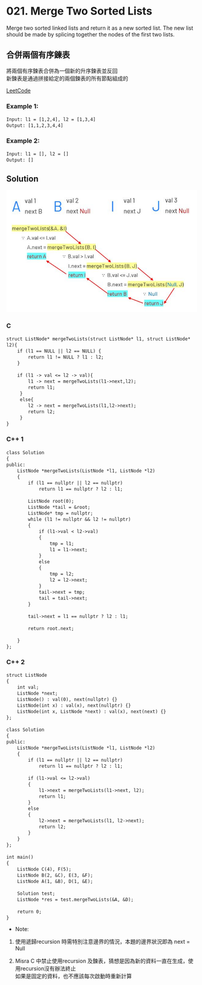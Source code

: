 # 021. Merge Two Sorted Lists
Merge two sorted linked lists and return it as a new sorted list. The new list should be made by splicing together the nodes of the first two lists.

## 合併兩個有序鍊表  
將兩個有序鍊表合併為一個新的升序鍊表並反回  
新鍊表是通過拼接給定的兩個鍊表的所有節點組成的  

[LeetCode](https://leetcode.com/problems/merge-two-sorted-lists)  

### Example 1:
```
Input: l1 = [1,2,4], l2 = [1,3,4]
Output: [1,1,2,3,4,4]
```
### Example 2:
```
Input: l1 = [], l2 = []
Output: []
```


## Solution
<img src="img/021.JPG" width = "600"/>

### C

```
struct ListNode* mergeTwoLists(struct ListNode* l1, struct ListNode* l2){
    if (l1 == NULL || l2 == NULL) {
        return l1 != NULL ? l1 : l2;
    }

    if (l1 -> val <= l2 -> val){
        l1 -> next = mergeTwoLists(l1->next,l2);
        return l1;
     }
     else{
        l2 -> next = mergeTwoLists(l1,l2->next);
        return l2;
     }
}
```

### C++ 1

```
class Solution
{
public:
    ListNode *mergeTwoLists(ListNode *l1, ListNode *l2)
    {
        if (l1 == nullptr || l2 == nullptr)
            return l1 == nullptr ? l2 : l1;

        ListNode root(0);
        ListNode *tail = &root;
        ListNode* tmp = nullptr;
        while (l1 != nullptr && l2 != nullptr)
        {
            if (l1->val < l2->val)
            {
                tmp = l1;
                l1 = l1->next;
            }
            else
            {
                tmp = l2;
                l2 = l2->next;
            }
            tail->next = tmp;
            tail = tail->next;
        }

        tail->next = l1 == nullptr ? l2 : l1;

        return root.next;

    }
};
```


### C++ 2

```
struct ListNode
{
    int val;
    ListNode *next;
    ListNode() : val(0), next(nullptr) {}
    ListNode(int x) : val(x), next(nullptr) {}
    ListNode(int x, ListNode *next) : val(x), next(next) {}
};

class Solution
{
public:
    ListNode *mergeTwoLists(ListNode *l1, ListNode *l2)
    {
        if (l1 == nullptr || l2 == nullptr)
            return l1 == nullptr ? l2 : l1;

        if (l1->val <= l2->val)
        {
            l1->next = mergeTwoLists(l1->next, l2);
            return l1;
        }
        else
        {
            l2->next = mergeTwoLists(l1, l2->next);
            return l2;
        }
    }
};

int main()
{
    ListNode C(4), F(5);
    ListNode B(2, &C), E(3, &F);
    ListNode A(1, &B), D(1, &E);

    Solution test;
    ListNode *res = test.mergeTwoLists(&A, &D);

    return 0;
}
```

* Note:  

1. 使用遞歸recursion 時需特別注意邊界的情況，本題的邊界狀況即為 next = Null  

2. Misra C 中禁止使用recursion 及鍊表，猜想是因為新的資料一直在生成，使用recursion沒有辦法終止  
   如果是固定的資料，也不應該每次啟動時重新計算 

